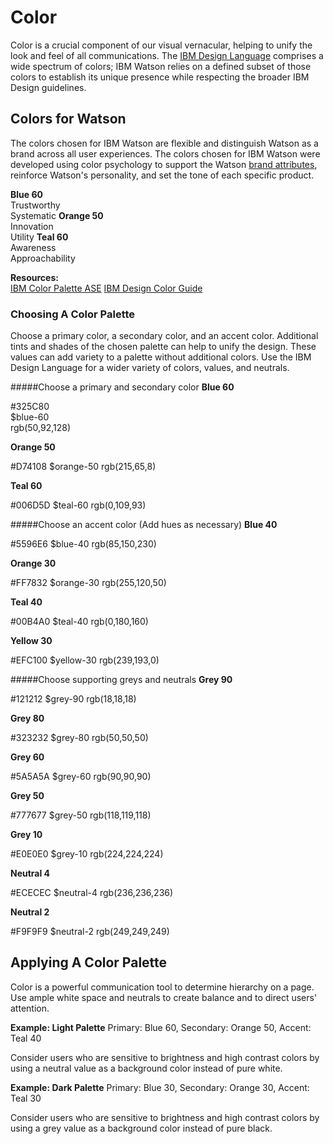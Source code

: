 # Color
Color is a crucial component of our visual vernacular, helping to unify the look and feel of all communications. The [IBM Design Language](http://www.ibm.com/design/language/framework/visual/color.shtml) comprises a wide spectrum of colors; IBM Watson relies on a defined subset of those colors to establish its unique presence while respecting the broader IBM Design guidelines.

## Colors for Watson
The colors chosen for IBM Watson are flexible and distinguish Watson as a brand across all user experiences. The colors chosen for IBM Watson were developed using color psychology to support the Watson [brand attributes](brand-attributes.html), reinforce Watson's personality, and set the tone of each specific product.

**Blue 60**  
Trustworthy  
Systematic
**Orange 50**  
Innovation  
Utility
**Teal 60**  
Awareness  
Approachability

**Resources:**  
[IBM Color Palette ASE](/assets/visual/WatsonPalette.ase) 
[IBM Design Color Guide](http://www.ibm.com/design/language/framework/visual/color.shtml)

### Choosing A Color Palette
Choose a primary color, a secondary color, and an accent color. Additional tints and shades of the chosen palette can help to unify the design. These values can add variety to a palette without additional colors. Use the IBM Design Language for a wider variety of colors, values, and neutrals.

#####Choose a primary and secondary color
**Blue 60**  

#325C80  
$blue-60  
rgb(50,92,128)

**Orange 50**

#D74108
$orange-50
rgb(215,65,8)

**Teal 60**

#006D5D
$teal-60
rgb(0,109,93)

#####Choose an accent color (Add hues as necessary)
**Blue 40**

#5596E6
$blue-40
rgb(85,150,230)

**Orange 30**

#FF7832
$orange-30
rgb(255,120,50)

**Teal 40**

#00B4A0
$teal-40
rgb(0,180,160)

**Yellow 30**

#EFC100
$yellow-30
rgb(239,193,0)

#####Choose supporting greys and neutrals
**Grey 90**

#121212
$grey-90
rgb(18,18,18)

**Grey 80**

#323232
$grey-80
rgb(50,50,50)

**Grey 60**

#5A5A5A
$grey-60
rgb(90,90,90)

**Grey 50**

#777677
$grey-50
rgb(118,119,118)

**Grey 10**

#E0E0E0
$grey-10
rgb(224,224,224)

**Neutral 4**

#ECECEC
$neutral-4
rgb(236,236,236)

**Neutral 2**

#F9F9F9
$neutral-2
rgb(249,249,249)

## Applying A Color Palette
Color is a powerful communication tool to determine hierarchy on a page. Use ample white space and neutrals to create balance and to direct users' attention.

**Example: Light Palette**
Primary: Blue 60, Secondary: Orange 50, Accent: Teal 40

Consider users who are sensitive to brightness and high contrast colors by using a neutral value as a background color instead of pure white.

**Example: Dark Palette**
Primary: Blue 30, Secondary: Orange 30, Accent: Teal 30

Consider users who are sensitive to brightness and high contrast colors by using a grey value as a background color instead of pure black.